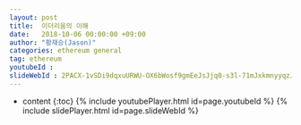 ```yaml
---
layout: post
title:  이더리움의 이해
date:   2018-10-06 00:00:00 +09:00
author: "황재승(Jason)"
categories: ethereum general
tag: ethereum
youtubeId :
slideWebId : 2PACX-1vSDi9dqxuURWU-OX6bWosf9gmEeJsJjq0-s3l-71mJxkmnyyqzJ8JITAh8BtNvnfnPzY47PHRZF42AN
---
```

* content
{:toc}
{% include youtubePlayer.html id=page.youtubeId %}
{% include slidePlayer.html id=page.slideWebId %}
